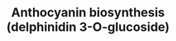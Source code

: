 ---
authors:
- Anwesha
- Eweitz
description: anthocyanin biosynthesis (delphinidin 3-O-glucoside)  Source:[http://plantreactome.gramene.org/
  Plant Reactome].
last-edited: 2021-05-26
organisms:
- Oryza sativa
redirect_from:
- /index.php/Pathway:WP3038
- /instance/WP3038
schema-jsonld:
- '@context': https://schema.org/
  '@id': https://wikipathways.github.io/pathways/WP3038.html
  '@type': Dataset
  creator:
    '@type': Organization
    name: WikiPathways
  description: anthocyanin biosynthesis (delphinidin 3-O-glucoside)  Source:[http://plantreactome.gramene.org/
    Plant Reactome].
  keywords:
  - anthocyanidin
  - dioxygenase
  - delphinidin
  - H2O
  - CO2
  - O2
  - leucodelphinidin
  - SUCCA
  - 2OG
  - 3-O-glucosyltransferase
  - UDP-Glc
  - delphinidin-3-O-beta-D-glucoside
  - UDP
  license: CC0
  name: Anthocyanin biosynthesis (delphinidin 3-O-glucoside)
seo: CreativeWork
title: Anthocyanin biosynthesis (delphinidin 3-O-glucoside)
wpid: WP3038
---